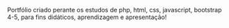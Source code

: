 Portfólio criado perante os estudos de php, html, css, javascript, bootstrap 4-5, para fins didáticos, aprendizagem e apresentação!
